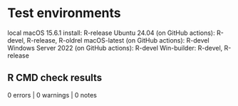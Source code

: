 # Test environments

local macOS 15.6.1 install: R-release
Ubuntu 24.04 (on GitHub actions): R-devel, R-release, R-oldrel
macOS-latest (on GitHub actions): R-devel
Windows Server 2022 (on GitHub actions): R-devel
Win-builder: R-devel, R-release


## R CMD check results

0 errors | 0 warnings | 0 notes

